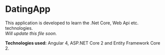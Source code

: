 # DatingApp
This application is developed to learn the .Net Core, Web Api etc. technologies.
<br>
<i>Will update this file soon.</i>

<b>Technologies used:</b> Angular 4, ASP.NET Core 2 and Entity Framework Core 2.
